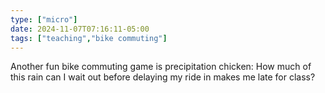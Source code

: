 ```yaml
---
type: ["micro"]
date: 2024-11-07T07:16:11-05:00
tags: ["teaching","bike commuting"]
---
```

Another fun bike commuting game is precipitation chicken: How much of this rain can I wait out before delaying my ride in makes me late for class?
